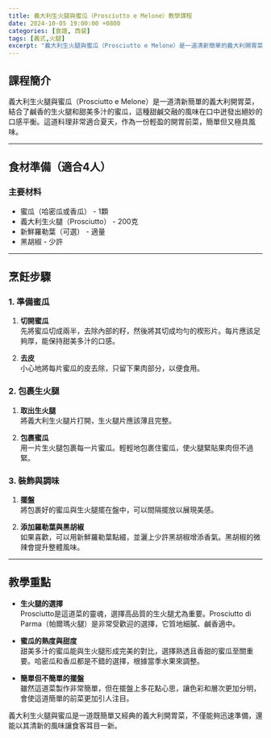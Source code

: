 ```yaml
---
title: 義大利生火腿與蜜瓜（Prosciutto e Melone）教學課程
date: 2024-10-05 19:00:00 +0800
categories: [食譜, 西餐]
tags: [義式,火腿] 
excerpt: "義大利生火腿與蜜瓜（Prosciutto e Melone）是一道清新簡單的義大利開胃菜，結合了鹹香的生火腿和甜美多汁的蜜瓜，這種甜鹹交融的風味在口中迸發出絕妙的口感平衡。這道料理非常適合夏天，作為一份輕盈的開胃前菜，簡單但又極具風味"
---
```


## 課程簡介  
義大利生火腿與蜜瓜（Prosciutto e Melone）是一道清新簡單的義大利開胃菜，結合了鹹香的生火腿和甜美多汁的蜜瓜，這種甜鹹交融的風味在口中迸發出絕妙的口感平衡。這道料理非常適合夏天，作為一份輕盈的開胃前菜，簡單但又極具風味。

---

## 食材準備（適合4人）

### 主要材料
- 蜜瓜（哈密瓜或香瓜） - 1顆
- 義大利生火腿（Prosciutto） - 200克
- 新鮮羅勒葉（可選） - 適量
- 黑胡椒 - 少許

---

## 烹飪步驟

### 1. **準備蜜瓜**

1. **切開蜜瓜**  
   先將蜜瓜切成兩半，去除內部的籽，然後將其切成均勻的楔形片。每片應該足夠厚，能保持甜美多汁的口感。

2. **去皮**  
   小心地將每片蜜瓜的皮去除，只留下果肉部分，以便食用。

### 2. **包裹生火腿**

1. **取出生火腿**  
   將義大利生火腿片打開，生火腿片應該薄且完整。

2. **包裹蜜瓜**  
   用一片生火腿包裹每一片蜜瓜。輕輕地包裹住蜜瓜，使火腿緊貼果肉但不過緊。

### 3. **裝飾與調味**

1. **擺盤**  
   將包裹好的蜜瓜與生火腿擺在盤中，可以間隔擺放以展現美感。

2. **添加羅勒葉與黑胡椒**  
   如果喜歡，可以用新鮮羅勒葉點綴，並灑上少許黑胡椒增添香氣。黑胡椒的微辣會提升整體風味。

---

## 教學重點

- **生火腿的選擇**  
   Prosciutto是這道菜的靈魂，選擇高品質的生火腿尤為重要。Prosciutto di Parma（帕爾瑪火腿）是非常受歡迎的選擇，它質地細膩、鹹香適中。

- **蜜瓜的熟度與甜度**  
   甜美多汁的蜜瓜能與生火腿形成完美的對比，選擇熟透且香甜的蜜瓜至關重要。哈密瓜和香瓜都是不錯的選擇，根據當季水果來調整。

- **簡單但不簡單的擺盤**  
   雖然這道菜製作非常簡單，但在擺盤上多花點心思，讓色彩和層次更加分明，會使這道簡單的前菜更加引人注目。

義大利生火腿與蜜瓜是一道既簡單又經典的義大利開胃菜，不僅能夠迅速準備，還能以其清新的風味讓食客耳目一新。
